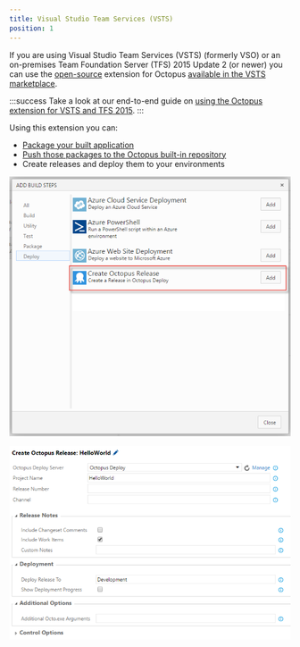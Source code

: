 ```yaml
---
title: Visual Studio Team Services (VSTS)
position: 1
---
```


If you are using Visual Studio Team Services (VSTS) (formerly VSO) or an on-premises Team Foundation Server (TFS) 2015 Update 2 (or newer) you can use the [open-source](https://github.com/OctopusDeploy/OctoTFS) extension for Octopus [available in the VSTS marketplace](https://marketplace.visualstudio.com/items?itemName=octopusdeploy.octopus-deploy-build-release-tasks).

:::success
Take a look at our end-to-end guide on [using the Octopus extension for VSTS and TFS 2015](/docs/guides/use-the-team-foundation-build-custom-task/index.md).
:::

Using this extension you can:

- [Package your built application](/docs/packaging-applications/index.md)
- [Push those packages to the Octopus built-in repository](/docs/packaging-applications/package-repositories/pushing-packages-to-the-built-in-repository.md)
- Create releases and deploy them to your environments

![](/docs/images/5669025/5865514.png "width=500")

![](/docs/images/5669025/5865515.png "width=500")
